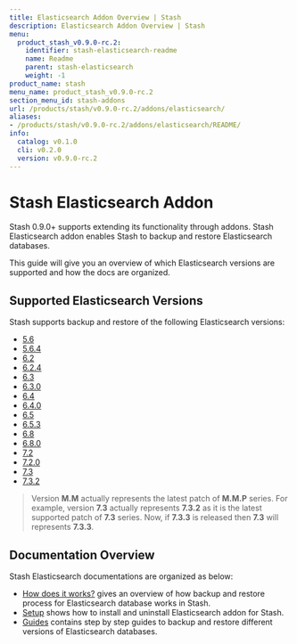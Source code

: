 ```yaml
---
title: Elasticsearch Addon Overview | Stash
description: Elasticsearch Addon Overview | Stash
menu:
  product_stash_v0.9.0-rc.2:
    identifier: stash-elasticsearch-readme
    name: Readme
    parent: stash-elasticsearch
    weight: -1
product_name: stash
menu_name: product_stash_v0.9.0-rc.2
section_menu_id: stash-addons
url: /products/stash/v0.9.0-rc.2/addons/elasticsearch/
aliases:
- /products/stash/v0.9.0-rc.2/addons/elasticsearch/README/
info:
  catalog: v0.1.0
  cli: v0.2.0
  version: v0.9.0-rc.2
---
```


# Stash Elasticsearch Addon

Stash 0.9.0+ supports extending its functionality through addons. Stash Elasticsearch addon enables Stash to backup and restore Elasticsearch databases.

This guide will give you an overview of which Elasticsearch versions are supported and how the docs are organized.

## Supported Elasticsearch Versions

Stash supports backup and restore of the following Elasticsearch versions:

- [5.6](/products/stash/v0.9.0-rc.2/addons/elasticsearch/guides/5.6/elasticsearch)
- [5.6.4](/products/stash/v0.9.0-rc.2/addons/elasticsearch/guides/5.6.4/elasticsearch)
- [6.2](/products/stash/v0.9.0-rc.2/addons/elasticsearch/guides/6.2/elasticsearch)
- [6.2.4](/products/stash/v0.9.0-rc.2/addons/elasticsearch/guides/6.2.4/elasticsearch)
- [6.3](/products/stash/v0.9.0-rc.2/addons/elasticsearch/guides/6.3/elasticsearch)
- [6.3.0](/products/stash/v0.9.0-rc.2/addons/elasticsearch/guides/6.3.0/elasticsearch)
- [6.4](/products/stash/v0.9.0-rc.2/addons/elasticsearch/guides/6.4/elasticsearch)
- [6.4.0](/products/stash/v0.9.0-rc.2/addons/elasticsearch/guides/6.4.0/elasticsearch)
- [6.5](/products/stash/v0.9.0-rc.2/addons/elasticsearch/guides/6.5/elasticsearch)
- [6.5.3](/products/stash/v0.9.0-rc.2/addons/elasticsearch/guides/6.5.3/elasticsearch)
- [6.8](/products/stash/v0.9.0-rc.2/addons/elasticsearch/guides/6.8/elasticsearch)
- [6.8.0](/products/stash/v0.9.0-rc.2/addons/elasticsearch/guides/6.8.0/elasticsearch)
- [7.2](/products/stash/v0.9.0-rc.2/addons/elasticsearch/guides/7.2/elasticsearch)
- [7.2.0](/products/stash/v0.9.0-rc.2/addons/elasticsearch/guides/7.2.0/elasticsearch)
- [7.3](/products/stash/v0.9.0-rc.2/addons/elasticsearch/guides/7.3/elasticsearch)
- [7.3.2](/products/stash/v0.9.0-rc.2/addons/elasticsearch/guides/7.3.2/elasticsearch)

>Version **M.M** actually represents the latest patch of **M.M.P** series. For example, version **7.3** actually represents **7.3.2** as it is the latest supported patch of **7.3** series. Now, if **7.3.3** is released then **7.3** will represents **7.3.3**.

## Documentation Overview

Stash Elasticsearch documentations are organized as below:

- [How does it works?](/products/stash/v0.9.0-rc.2/addons/elasticsearch/overview) gives an overview of how backup and restore process for Elasticsearch database works in Stash.
- [Setup](/products/stash/v0.9.0-rc.2/addons/elasticsearch/setup/install) shows how to install and uninstall Elasticsearch addon for Stash.
- [Guides](/products/stash/v0.9.0-rc.2/addons/elasticsearch/guides/6.5/elasticsearch) contains step by step guides to backup and restore different versions of Elasticsearch databases.
